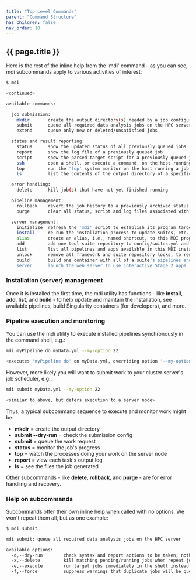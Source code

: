 ```yaml
---
title: "Top Level Commands"
parent: "Command Structure"
has_children: false
nav_order: 10
---
```


## {{ page.title }}

Here is the rest of the inline help from the 'mdi' command - as you can see, 
mdi subcommands apply to various activities of interest:

```bash
$ mdi

<continued>

available commands:

  job submission:
    mkdir       create the output directory(s) needed by a job configuration file
    submit      queue all required data analysis jobs on the HPC server
    extend      queue only new or deleted/unsatisfied jobs

  status and result reporting:
    status      show the updated status of all previously queued jobs
    report      show the log file of a previously queued job
    script      show the parsed target script for a previously queued job
    ssh         open a shell, or execute a command, on the host running a job
    top         run the 'top' system monitor on the host running a job
    ls          list the contents of the output directory of a specific job

  error handling:
    delete      kill job(s) that have not yet finished running

  pipeline management:
    rollback    revert the job history to a previously archived status file
    purge       clear all status, script and log files associated with the job set

  server management:
    initialize  refresh the 'mdi' script to establish its program targets
    install     re-run the installation process to update suites, etc.
    alias       create an alias, i.e., named shortcut, to this MDI program target
    add         add one tool suite repository to config/suites.yml and re-install
    list        list all pipelines and apps available in this MDI installation
    unlock      remove all framework and suite repository locks, to reset after error
    build       build one container with all of a suite's pipelines and apps
    server      launch the web server to use interactive Stage 2 apps
```

### Installation (server) management

Once it is installed the first time, the mdi utility has functions - 
like **install**, **add**, **list**, and **build** - 
to help update and maintain the installation, see available pipelines,
build Singularity containers (for developers), and more.

### Pipeline execution and monitoring

You can use the mdi utility to execute installed pipelines 
synchronously in the command shell, e.g.:

```bash
mdi myPipeline do myData.yml --my-option 22

<executes 'myPipeline do' on myData.yml, overriding option '--my-option'>
```

However, more likely you will want to submit work
to your cluster server's job scheduler, e.g.:

```bash
mdi submit myData.yml --my-option 22

<similar to above, but defers execution to a server node>
```

Thus, a typical subcommand sequence to execute and monitor work might be:

- **mkdir** = create the output directory
- **submit --dry-run** = check the submission config
- **submit** = queue the work request
- **status** = monitor the job's progress
- **top** = watch the processes doing your work on the server node
- **report** = view each task's output log
- **ls** = see the files the job generated

Other subcommands - like **delete**, **rollback**, and **purge** - 
are for error handling and recovery.

### Help on subcommands

Subcommands offer their own inline help when called with no options. 
We won't repeat them all, but as one example:

```bash
$ mdi submit

mdi submit: queue all required data analysis jobs on the HPC server

available options:
  -d,--dry-run        check syntax and report actions to be taken; nothing will be queued or deleted
  -x,--delete         kill matching pending/running jobs when repeat job submissions are encountered
  -e,--execute        run target jobs immediately in the shell instead of scheduling them
  -f,--force          suppress warnings that duplicate jobs will be queued, files deleted, etc.
```
